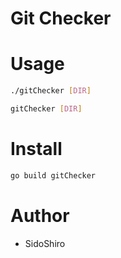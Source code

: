 # Git Checker

# Usage

```sh
./gitChecker [DIR]
```

```sh
gitChecker [DIR]
```

# Install

```sh
go build gitChecker
```

# Author

* SidoShiro
